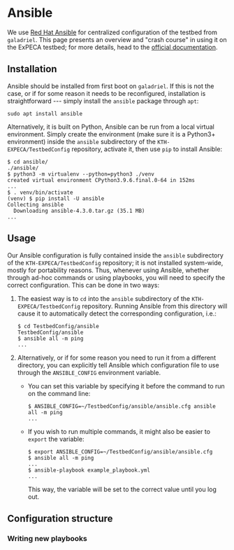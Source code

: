 # Ansible

We use [Red Hat Ansible](https://www.ansible.com/) for centralized configuration of the testbed from `galadriel`.
This page presents an overview and "crash course" in using it on the ExPECA testbed; for more details, head to the [official documentation](https://docs.ansible.com/).

## Installation

Ansible should be installed from first boot on `galadriel`.
If this is not the case, or if for some reason it needs to be reconfigured, installation is straightforward --- simply install the `ansible` package through `apt`:

``` console
sudo apt install ansible
```

Alternatively, it is built on Python, Ansible can be run from a local virtual environment.
Simply create the environment (make sure it is a Python3+ environment) inside the `ansible` subdirectory of the `KTH-EXPECA/TestbedConfig` repository, activate it, then use `pip` to install Ansible:

``` console
$ cd ansible/
./ansible/
$ python3 -m virtualenv --python=python3 ./venv 
created virtual environment CPython3.9.6.final.0-64 in 152ms
...
$ . venv/bin/activate
(venv) $ pip install -U ansible
Collecting ansible
  Downloading ansible-4.3.0.tar.gz (35.1 MB)
...
```

## Usage

Our Ansible configuration is fully contained inside the `ansible` subdirectory of the `KTH-EXPECA/TestbedConfig` repository; it is not installed system-wide, mostly for portability reasons.
Thus, whenever using Ansible, whether through ad-hoc commands or using playbooks, you will need to specify the correct configuration.
This can be done in two ways:

1. The easiest way is to `cd` into the `ansible` subdirectory of the `KTH-EXPECA/TestbedConfig` repository.
  Running Ansible from this directory will cause it to automatically detect the corresponding configuration, i.e.:

    ``` console
    $ cd TestbedConfig/ansible
    TestbedConfig/ansible
    $ ansible all -m ping
    ...
    ```

2. Alternatively, or if for some reason you need to run it from a different directory, you can explicitly tell Ansible which configuration file to use through the `ANSIBLE_CONFIG` environment variable.

      - You can set this variable by specifying it before the command to run on the command line:

        ``` console
        $ ANSIBLE_CONFIG=~/TestbedConfig/ansible/ansible.cfg ansible all -m ping
        ...
        ```

      - If you wish to run multiple commands, it might also be easier to `export` the variable:

        ``` console
        $ export ANSIBLE_CONFIG=~/TestbedConfig/ansible/ansible.cfg
        $ ansible all -m ping
        ...
        $ ansible-playbook example_playbook.yml
        ...
        ```

        This way, the variable will be set to the correct value until you log out.




## Configuration structure

### Writing new playbooks